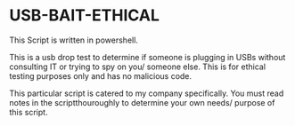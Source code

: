 # USB-BAIT-ETHICAL
This Script is written in powershell.

This is a usb drop test to determine if someone is plugging in USBs without consulting IT or trying to spy on you/ someone else. This is for ethical testing purposes only and has no malicious code. 

This particular script is catered to my company specifically. You must read notes in the scriptthouroughly to determine your own needs/ purpose of this script. 

